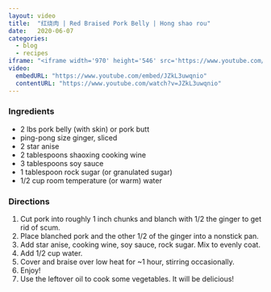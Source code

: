 ```yaml
---
layout: video
title:  "红烧肉 | Red Braised Pork Belly | Hong shao rou"
date:   2020-06-07
categories:
  - blog
  - recipes
iframe: "<iframe width='970' height='546' src='https://www.youtube.com/embed/JZkL3uwqnio' frameborder='0' allow='accelerometer; autoplay; encrypted-media; gyroscope; picture-in-picture' allowfullscreen></iframe>"
video:
  embedURL: "https://www.youtube.com/embed/JZkL3uwqnio"
  contentURL: "https://www.youtube.com/watch?v=JZkL3uwqnio"
---
```


### Ingredients

* 2 lbs pork belly (with skin) or pork butt
* ping-pong size ginger, sliced
* 2 star anise
* 2 tablespoons shaoxing cooking wine
* 3 tablespoons soy sauce
* 1 tablespoon rock sugar (or granulated sugar)
* 1/2 cup room temperature (or warm) water

### Directions
1. Cut pork into roughly 1 inch chunks and blanch with 1/2 the ginger to get rid of scum.
2. Place blanched pork and the other 1/2 of the ginger into a nonstick pan.
3. Add star anise, cooking wine, soy sauce, rock sugar. Mix to evenly coat.
5. Add 1/2 cup water.
6. Cover and braise over low heat for ~1 hour, stirring occasionally.
7. Enjoy!
8. Use the leftover oil to cook some vegetables. It will be delicious!

